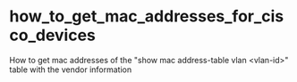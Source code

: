 # how_to_get_mac_addresses_for_cisco_devices
How to get mac addresses of the "show mac address-table vlan &lt;vlan-id>" table with the vendor information
